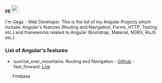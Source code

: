 ### Hi <img src="https://media.giphy.com/media/hvRJCLFzcasrR4ia7z/giphy.gif" width="25px"> 

I'm Gega - Web Developer. This is the list of my Angular Projects which include: Angular's features (Routing and Navigation, Forms, HTTP, Testing etc.) and frameworks related to Angular (Bootstrap, Material, NGRX, RxJS etc.)

### List of Angular's features
<ul>
  <li>:sunrise_over_mountains: Routing and Navigation - <a href="https://github.com/GegaRazmadze/Routing-and-Navigation">Github</a> - :fast_forward: <a href="##############">Live</a></li>

  Firebase
